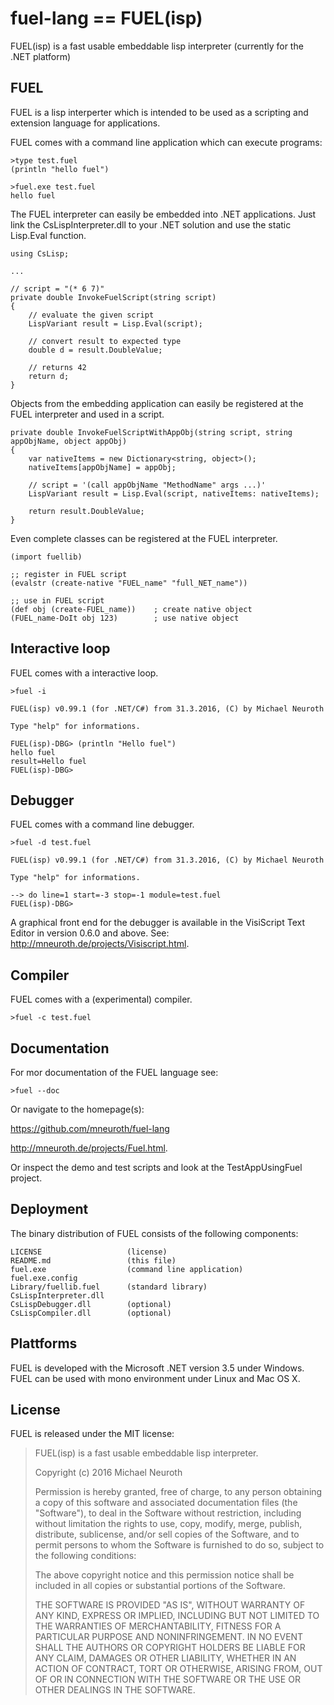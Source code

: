 # fuel-lang == FUEL(isp)
FUEL(isp) is a fast usable embeddable lisp interpreter (currently for the .NET platform)

FUEL
----
FUEL is a lisp interperter which is intended to be used as a scripting
and extension language for applications.

FUEL comes with a command line application which can execute programs: 

    >type test.fuel
    (println "hello fuel")
    
    >fuel.exe test.fuel
    hello fuel
  
The FUEL interpreter can easily be embedded into .NET applications.
Just link the CsLispInterpreter.dll to your .NET solution and use
the static Lisp.Eval function.

    using CsLisp;
  
    ...
  
    // script = "(* 6 7)"
    private double InvokeFuelScript(string script)
    {
        // evaluate the given script
        LispVariant result = Lisp.Eval(script);
        
        // convert result to expected type
        double d = result.DoubleValue;
        
        // returns 42
        return d;
    }
  
Objects from the embedding application can easily be registered 
at the FUEL interpreter and used in a script.

    private double InvokeFuelScriptWithAppObj(string script, string appObjName, object appObj)
    {
        var nativeItems = new Dictionary<string, object>();
        nativeItems[appObjName] = appObj;
        
        // script = '(call appObjName "MethodName" args ...)'
        LispVariant result = Lisp.Eval(script, nativeItems: nativeItems);
        
        return result.DoubleValue;
    }

Even complete classes can be registered at the FUEL interpreter.

    (import fuellib)
    
    ;; register in FUEL script
    (evalstr (create-native "FUEL_name" "full_NET_name"))
    
    ;; use in FUEL script
    (def obj (create-FUEL_name))    ; create native object
    (FUEL_name-DoIt obj 123)        ; use native object
    

Interactive loop
----------------
FUEL comes with a interactive loop.

    >fuel -i
  
    FUEL(isp) v0.99.1 (for .NET/C#) from 31.3.2016, (C) by Michael Neuroth
  
    Type "help" for informations.
  
    FUEL(isp)-DBG> (println "Hello fuel")
    hello fuel
    result=Hello fuel
    FUEL(isp)-DBG>

  
Debugger
--------
FUEL comes with a command line debugger. 

    >fuel -d test.fuel
  
    FUEL(isp) v0.99.1 (for .NET/C#) from 31.3.2016, (C) by Michael Neuroth
  
    Type "help" for informations.
  
    --> do line=1 start=-3 stop=-1 module=test.fuel
    FUEL(isp)-DBG>
  
A graphical front end for the debugger is available in the VisiScript
Text Editor in version 0.6.0 and above. 
See: http://mneuroth.de/projects/Visiscript.html.


Compiler
--------
FUEL comes with a (experimental) compiler.

    >fuel -c test.fuel
  

Documentation
-------------
For mor documentation of the FUEL language see:

    >fuel --doc
  
Or navigate to the homepage(s):

https://github.com/mneuroth/fuel-lang
    
http://mneuroth.de/projects/Fuel.html.
  
Or inspect the demo and test scripts and
look at the TestAppUsingFuel project.

  
Deployment  
----------
The binary distribution of FUEL consists of the following components:

    LICENSE                   (license)
    README.md                 (this file)
    fuel.exe                  (command line application)
    fuel.exe.config           
    Library/fuellib.fuel      (standard library)
    CsLispInterpreter.dll     
    CsLispDebugger.dll        (optional)
    CsLispCompiler.dll        (optional)
  
  
Plattforms  
----------
FUEL is developed with the Microsoft .NET version 3.5 under Windows.
FUEL can be used with mono environment under Linux and Mac OS X.
  

License
-------
FUEL is released under the MIT license:

>  FUEL(isp) is a fast usable embeddable lisp interpreter.
>  
>  Copyright (c) 2016 Michael Neuroth
>
>  Permission is hereby granted, free of charge, to any person obtaining
>  a copy of this software and associated documentation files (the "Software"),
>  to deal in the Software without restriction, including without limitation
>  the rights to use, copy, modify, merge, publish, distribute, sublicense,
>  and/or sell copies of the Software, and to permit persons to whom the
>  Software is furnished to do so, subject to the following conditions:
>
>  The above copyright notice and this permission notice shall be included
>  in all copies or substantial portions of the Software.
>
>  THE SOFTWARE IS PROVIDED "AS IS", WITHOUT WARRANTY OF ANY KIND, EXPRESS
>  OR IMPLIED, INCLUDING BUT NOT LIMITED TO THE WARRANTIES OF MERCHANTABILITY,
>  FITNESS FOR A PARTICULAR PURPOSE AND NONINFRINGEMENT. IN NO EVENT SHALL
>  THE AUTHORS OR COPYRIGHT HOLDERS BE LIABLE FOR ANY CLAIM, DAMAGES OR
>  OTHER LIABILITY, WHETHER IN AN ACTION OF CONTRACT, TORT OR OTHERWISE,
>  ARISING FROM, OUT OF OR IN CONNECTION WITH THE SOFTWARE OR THE USE OR
>  OTHER DEALINGS IN THE SOFTWARE.
  
